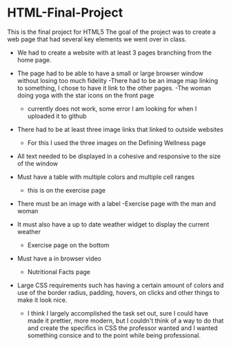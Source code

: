 # HTML-Final-Project
This is the final project for HTML5 
The goal of the project was to create a web page that had several key elements we went over in class.
 - We had to create a website with at least 3 pages branching from the home page.
 - The page had to be able to have a small or large browser window without losing too much fidelity 
 -There had to be an image map linking to something, I chose to have it link to the other pages. 
    -The woman doing yoga with the star icons on the front page
    - currently does not work, some error I am looking for when I uploaded it to github
    
 - There had to be at least three image links that linked to outside websites
    - For this I used the three images on the Defining Wellness page 
 - All text needed to be displayed in a cohesive and responsive to the size of the window
 - Must have a table with multiple colors and multiple cell ranges
     - this is on the exercise page
 - There must be an image with a label
    -Exercise page with the man and woman 
 - It must also have a up to date weather widget to display the current weather
    - Exercise page on the bottom
 - Must have a in browser video 
    - Nutritional Facts page
 - Large CSS requirements such has having a certain amount of colors and use of the border radius, 
    padding, hovers, on clicks and other things to make it look nice. 
    - I think I largely accomplished the task set out, sure I could have made it prettier, more modern,
      but I couldn't think of a way to do that and create the specifics in CSS the professor wanted and
      I wanted something consice and to the point while being professional. 
